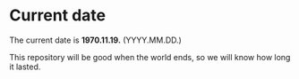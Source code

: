 # Current date

The current date is **1970.11.19.** (YYYY.MM.DD.)

This repository will be good when the world ends, so we will know how long it lasted.